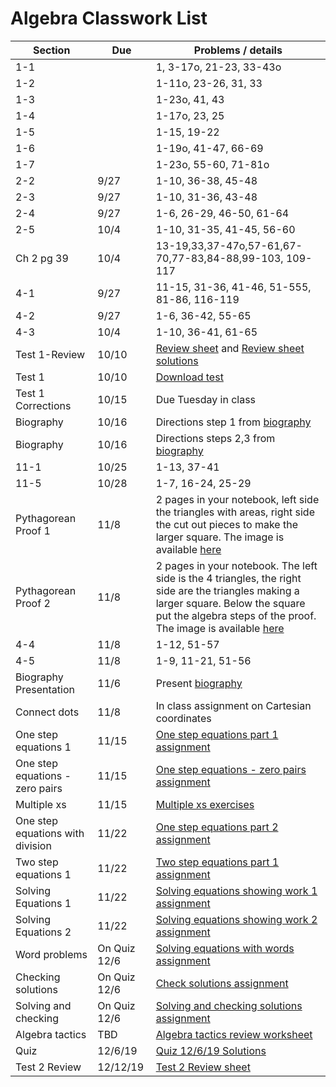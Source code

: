 # Algebra Classwork List

|Section | Due | Problems / details |
|--------|-----|--------------------|
|1-1||1, 3-17o, 21-23, 33-43o
|1-2||1-11o, 23-26, 31, 33
|1-3||1-23o, 41, 43
|1-4||1-17o, 23, 25
|1-5||1-15, 19-22
|1-6||1-19o, 41-47, 66-69
|1-7||1-23o, 55-60, 71-81o
|2-2|9/27|1-10, 36-38, 45-48
|2-3|9/27|1-10, 31-36, 43-48
|2-4|9/27|1-6, 26-29, 46-50, 61-64
|2-5|10/4|1-10, 31-35, 41-45, 56-60
|Ch 2 pg 39|10/4| 13-19,33,37-47o,57-61,67-70,77-83,84-88,99-103, 109-117
|4-1|9/27|11-15, 31-36, 41-46, 51-555, 81-86, 116-119
|4-2|9/27|1-6, 36-42, 55-65
|4-3|10/4|1-10, 36-41, 61-65
|Test 1-Review| 10/10 | [Review sheet](math/alg-test1-review.pdf) and [Review sheet solutions](math/alg-test1-review-solutions.pdf)
|Test 1 | 10/10 | [Download test](math/alg-test1.pdf)
|Test 1 Corrections | 10/15 | Due Tuesday in class
|Biography | 10/16 | Directions step 1 from [biography](math/biography-project)
|Biography | 10/16 | Directions steps 2,3 from [biography](math/biography-project)
|11-1 | 10/25 | 1-13, 37-41
|11-5 | 10/28 | 1-7, 16-24, 25-29
|Pythagorean Proof 1| 11/8 | 2 pages in your notebook, left side the triangles with areas, right side the cut out pieces to make the larger square.  The image is available [here](math/PythagoreanProof1.png)
|Pythagorean Proof 2| 11/8 | 2 pages in your notebook.  The left side is the 4 triangles, the right side are the triangles making a larger square.  Below the square put the algebra steps of the proof.  The image is available [here](math/PythagoreanProof2.png)
|4-4|11/8|1-12, 51-57
|4-5|11/8|1-9, 11-21, 51-56
|Biography Presentation| 11/6 | Present [biography](math/biography-project)
|Connect dots | 11/8 | In class assignment on Cartesian coordinates
|One step equations 1 | 11/15 | [One step equations part 1 assignment](https://docs.google.com/document/d/1mVe1_9AVvBvehVAnEJJdWW6ifMeI1hEgupKXZlPzSao/edit?usp=sharing)
|One step equations - zero pairs | 11/15 | [One step equations - zero pairs assignment](https://docs.google.com/document/d/1WZtU4gxArIGzwlY2FPUaaauzgCk5m_9Ilfb1YxWPaYg/edit?usp=sharing)
|Multiple xs | 11/15 | [Multiple xs exercises](https://docs.google.com/document/d/1Eephdxyn8o7HlEJ8VSBHPJiTNOQcWYzADzZz0RrsXLM/edit?usp=sharing)
|One step equations with division | 11/22 | [One step equations part 2 assignment](https://docs.google.com/document/d/1TEExZpl4dO4NSCkZOWZ8DA5It9G5QI7FIUclDsHVrlU/edit?usp=sharing)
|Two step equations 1 | 11/22 | [Two step equations part 1 assignment](https://docs.google.com/document/d/1MfVK7ft2E-CaMHD66-1XALYtPqPtjJl7UkxYQG_q0ss/edit?usp=sharing)
|Solving Equations 1 | 11/22 | [Solving equations showing work 1 assignment](https://docs.google.com/document/d/1br-hknoKakSXrfD3QMTfnkleFVvFc9fEdseyOVV1CGo/edit?usp=sharing)
|Solving Equations 2 | 11/22 | [Solving equations showing work 2 assignment](https://docs.google.com/document/d/1Q7SbYzRNIIUrfeID6-s2cZefKCUGz3un-eBDEkvtq3s/edit?usp=sharing)
|Word problems | On Quiz 12/6 | [Solving equations with words assignment](https://docs.google.com/document/d/11EDH9qlw9-FrOTiDa8teZ5IC2XQepCEkxD6k1RI9LeQ/edit?usp=sharing)
|Checking solutions|On Quiz 12/6 | [Check solutions assignment](https://docs.google.com/document/d/1-WrZBTnO9qt5Mb0HSnUeFIraSBZ1MxMIIeyvKZYeNNg/edit?usp=sharing)
|Solving and checking|On Quiz 12/6| [Solving and checking solutions assignment](https://docs.google.com/document/d/1ljM8QFbedX3ZqQEfPdpgVw7wDNK8DmKqbq9NVulT4hY/edit?usp=sharing)
|Algebra tactics| TBD |[Algebra tactics review worksheet](https://docs.google.com/document/d/1cQh67F-nnRg148IahyY4XH8k68JfRtkM8IbvnW79FLI/edit?usp=sharing)
|Quiz | 12/6/19 | [Quiz 12/6/19 Solutions](math/Algebra-Quiz-12-6-2019-Solutions.pdf)
|Test 2 Review| 12/12/19 | [Test 2 Review sheet](https://docs.google.com/document/d/1HXkjTdWUp7LUsYOssg4gITPu1pCXinuN-vJYIYjn920/edit?usp=sharing)
